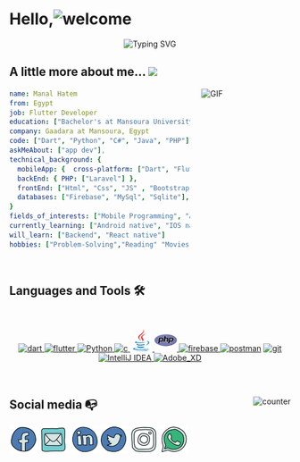 [//]: # (Todo::  Welcome and introduction)
<h1>Hello,<img src="https://raw.githubusercontent.com/verma-anushka/verma-anushka/master/gifs/wave.gif" width="30px" height="30" alt="welcome"></h1>
<p align="center">
<img src="https://readme-typing-svg.demolab.com?font=Fira+Code&weight=550&pause=1000&center=true&vCenter=true&multiline=true&repeat=false&width=1300&height=80&lines=I'm+Manal+Hatem%2C+Software+engineer+passionate+about+Mobile+Programming+and+writing+clean+code+and+building;well+architected+mobile+applications." alt="Typing SVG" /></p>


[//]: # (Todo:: Talking about Personal)

<h2>A little more about me... <img src="https://media.giphy.com/media/VgCDAzcKvsR6OM0uWg/giphy.gif" width="50"></h2>

<div>
<img align="right" style="margin-left: 20px;" alt="GIF" height="160px" width="160px" src="https://media.tenor.com/LMpVMsVPmVEAAAAS/mobile-application-digital-marketing.gif" />

```yaml
name: Manal Hatem
from: Egypt
job: Flutter Developer 
education: ["Bachelor's at Mansoura University"]
company: Gaadara at Mansoura, Egypt 
code: ["Dart", "Python", "C#", "Java", "PHP"],
askMeAbout: ["app dev"],
technical_background: {
  mobileApp: {  cross-platform: ["Dart", "Flutter"] },
  backEnd: { PHP: ["Laravel"] },
  frontEnd: ["Html", "Css", "JS" , "Bootstrap"],
  databases: ["Firebase", "MySql", "Sqlite"],
}
fields_of_interests: ["Mobile Programming", "AI"]
currently_learning: ["Android native", "IOS native"] 
will_learn: ["Backend", "React native"]
hobbies: ["Problem-Solving","Reading" "Movies",]
```
</div>


[//]: # (Todo:: Languages and Tools)

<br>

## Languages and Tools 🛠

<br/>
<p align="center">  
<a href="https://dart.dev" target="_blank" rel="noreferrer"> <img src="https://www.vectorlogo.zone/logos/dartlang/dartlang-icon.svg" alt="dart" width="40" height="40"/> </a>     
<a href="https://flutter.dev" target="_blank" rel="noreferrer"> <img src="https://www.vectorlogo.zone/logos/flutterio/flutterio-icon.svg" alt="flutter" width="40" height="40"/> </a>
<a href="https://www.python.org/dev/" target="_blank" rel="noreferrer"> <img src="https://upload.wikimedia.org/wikipedia/commons/thumb/c/c3/Python-logo-notext.svg/1024px-Python-logo-notext.svg.png" alt="Python" width="40" height="40"/> </a>  
<a href="https://www.cprogramming.com/" target="_blank" rel="noreferrer"> <img src="https://raw.githubusercontent.com/isocpp/logos/master/cpp_logo.png" alt="c" width="40" height="40"/> </a>
<a href="https://www.java.com" target="_blank" rel="noreferrer"> <img src="https://raw.githubusercontent.com/devicons/devicon/master/icons/java/java-original.svg" alt="java" width="40" height="40"/> </a>  
<a href="https://www.php.net" target="_blank" rel="noreferrer"> <img src="https://raw.githubusercontent.com/devicons/devicon/master/icons/php/php-original.svg" alt="php" width="40" height="40"/> </a>
<a href="https://firebase.google.com/" target="_blank" rel="noreferrer"> <img src="https://www.vectorlogo.zone/logos/firebase/firebase-icon.svg" alt="firebase" width="40" height="40"/> </a> <a href="https://postman.com" target="_blank" rel="noreferrer"> <img src="https://www.vectorlogo.zone/logos/getpostman/getpostman-icon.svg" alt="postman" width="40" height="40"/></a> 
<a href="https://git-scm.com/" target="_blank" rel="noreferrer"> <img src="https://www.vectorlogo.zone/logos/git-scm/git-scm-icon.svg" alt="git" width="40" height="40"/> </a>
<a href="https://www.figma.com/community/" target="_blank" rel="noreferrer"> <img src="https://upload.wikimedia.org/wikipedia/commons/3/33/Figma-logo.svg" alt="IntelliJ IDEA" width="40" height="40"/> </a>
<a href="https://www.adobe.com/mena_en/products/xd.html" target="_blank" rel="noreferrer"> <img src="https://upload.wikimedia.org/wikipedia/commons/thumb/c/c2/Adobe_XD_CC_icon.svg/1200px-Adobe_XD_CC_icon.svg.png" alt="Adobe_XD" width="40" height="40"/> </a>
</p>

<br/>


[//]: # (Todo:: Social media links)

<div>
 <img align="right" src="https://komarev.com/ghpvc/?username=MZzzNne&label=Profile%20views&color=blue&countColor=%237B1E7B&style=flat" alt="counter"/>

## Social media :mailbox_with_no_mail:
</div>

<p align="center">

<a href="https://www.facebook.com/nour.hatem.1253" target="blank"><img align="center" title="Manal.Hatem" src="assets/social_logos/facebook.svg" alt="manal.Hatem" height="50" width="50" /></a>
<a href="mailto:manalaboelez550@gmail.com" target="blank"><img align="center" title="manal550@gmail.com" src="assets/social_logos/mail.svg" alt="manalaboelez550@gmail.com" height="50" width="50" /></a>
<a href="https://www.linkedin.com/in/manal-aboelezz-008441229/" target="blank"><img align="center" title="@Man0l" src="assets/social_logos/linkedin.svg" alt="@Man0l" height="50" width="50" /></a>
<a href="https://twitter.com/ManalHatem1" target="blank"><img align="center" title="@ManalHatem1" src="assets/social_logos/twitter.svg" alt="@ManalHatem1" height="50" width="50" /></a>
<a href="https://www.instagram.com/nourhatem213" target="blank"><img align="center" title="@ManalHatem1" src="assets/social_logos/instagram.svg" alt="@ManalHatem1" height="50" width="50" /></a>
<a href="https://wa.me/01066377262" target="blank"><img align="center" title="@ManalHatem1" src="assets/social_logos/whatsapp.svg" alt="@ManalHatem1" height="50" width="50" /></a>

</p>
<br/>

